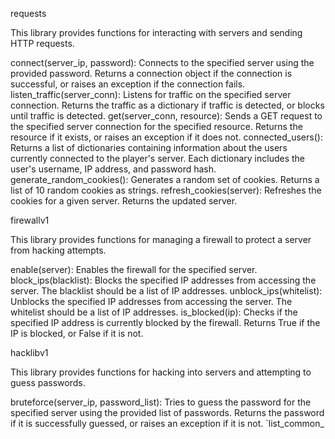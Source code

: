 requests

This library provides functions for interacting with servers and sending HTTP requests.

connect(server_ip, password): Connects to the specified server using the provided password. Returns a connection object if the connection is successful, or raises an exception if the connection fails.
listen_traffic(server_conn): Listens for traffic on the specified server connection. Returns the traffic as a dictionary if traffic is detected, or blocks until traffic is detected.
get(server_conn, resource): Sends a GET request to the specified server connection for the specified resource. Returns the resource if it exists, or raises an exception if it does not.
connected_users(): Returns a list of dictionaries containing information about the users currently connected to the player's server. Each dictionary includes the user's username, IP address, and password hash.
generate_random_cookies(): Generates a random set of cookies. Returns a list of 10 random cookies as strings.
refresh_cookies(server): Refreshes the cookies for a given server. Returns the updated server.

firewallv1

This library provides functions for managing a firewall to protect a server from hacking attempts.

enable(server): Enables the firewall for the specified server.
block_ips(blacklist): Blocks the specified IP addresses from accessing the server. The blacklist should be a list of IP addresses.
unblock_ips(whitelist): Unblocks the specified IP addresses from accessing the server. The whitelist should be a list of IP addresses.
is_blocked(ip): Checks if the specified IP address is currently blocked by the firewall. Returns True if the IP is blocked, or False if it is not.


hacklibv1

This library provides functions for hacking into servers and attempting to guess passwords.

bruteforce(server_ip, password_list): Tries to guess the password for the specified server using the provided list of passwords. Returns the password if it is successfully guessed, or raises an exception if it is not.
`list_common_

